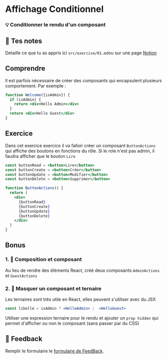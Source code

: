 # Affichage Conditionnel

### 💡 Conditionner le rendu d'un composant

## 📝 Tes notes

Detaille ce que tu as appris ici
`src/exercise/01.md`ou sur une page [Notion](https://go.mikecodeur.com/course-notes-template)

## Comprendre

Il est parfois nécessaire de créer des composants qui encapsulent plusieurs
comportement. Par exemple :

```jsx
function Welcome({isAdmin}) {
  if (isAdmin) {
    return <div>Hello Admin</div>
  }
  return <div>Hello Guest</div>
}
```

## Exercice

Dans cet exercice exercice il va falloir créer un composant `ButtonActions` qui
affiche des boutons en fonctions du rôle. Si le role n'est pas admin, il faudra
afficher que le bouton `Lire`

```jsx
const buttonRead = <button>Lire</button>
const buttonCreate = <button>Créer</button>
const buttonUpdate = <button>Modifier</button>
const buttonDelete = <button>Supprimer</button>

function ButtonActions() {
  return (
    <div>
      {buttonRead}
      {buttonCreate}
      {buttonUpdate}
      {buttonDelete}
    </div>
  )
}
```

## Bonus

### 1. 🚀 Composition et composant

Au lieu de rendre des éléments React, créé deux composants `AdminActions` et
`GuestActions`

### 2. 🚀 Masquer un composant et ternaire

Les ternaires sont très utile en React, elles peuvent s'utiliser avec du JSX

```jsx
const libelle = isAdmin ? <HelloAdmin> :  <HelloGuest>
```

Utiliser une expression ternaire pour le rendu et ajouter un `prop hidden` qui
permet d'afficher ou non le composant (sans passer par du CSS)

## 🐜 Feedback

Remplir le formulaire le
[formulaire de FeedBack](https://go.mikecodeur.com/cours-react-avis).
